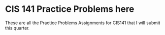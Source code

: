 # CIS 141 Practice Problems here
These are all the Practice Problems Assignments for CIS141 that I will submit this quarter.
